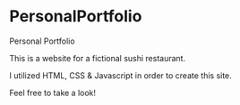 # PersonalPortfolio
Personal Portfolio


This is a website for a fictional sushi restaurant.

I utilized HTML, CSS & Javascript in order to create this site.

Feel free to take a look!
